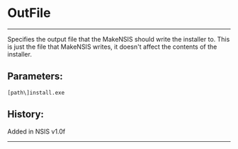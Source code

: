 # OutFile

---

Specifies the output file that the MakeNSIS should write the installer to. This is just the file that MakeNSIS writes, it doesn't affect the contents of the installer.

## Parameters:

    [path\]install.exe

## History:

Added in NSIS v1.0f

---
